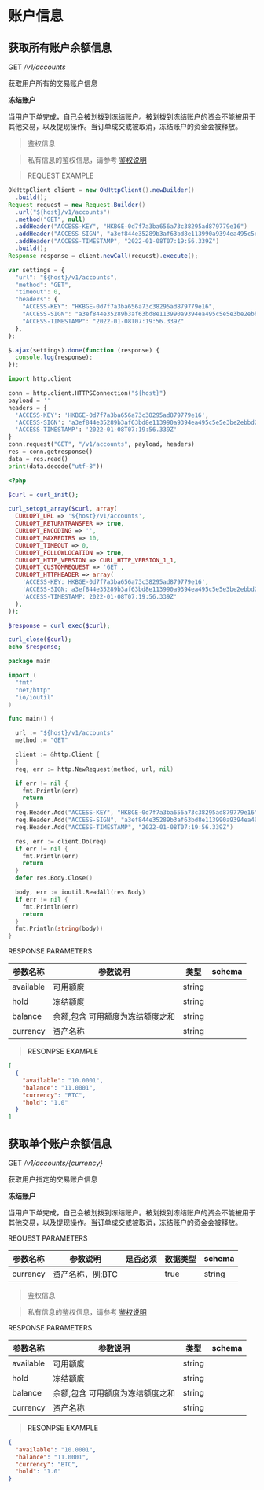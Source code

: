 # 账户信息

## 获取所有账户余额信息

<font class="httpget">GET</font> */v1/accounts*


获取用户所有的交易账户信息

**冻结账户**

当用户下单完成，自己会被划拨到冻结账户。被划拨到冻结账户的资金不能被用于其他交易，以及提现操作。当订单成交或被取消，冻结账户的资金会被释放。

> 鉴权信息

> 私有信息的鉴权信息，请参考 [鉴权说明](#auth)

> REQUEST EXAMPLE

```java
OkHttpClient client = new OkHttpClient().newBuilder()
  .build();
Request request = new Request.Builder()
  .url("${host}/v1/accounts")
  .method("GET", null)
  .addHeader("ACCESS-KEY", "HKBGE-0d7f7a3ba656a73c38295ad879779e16")
  .addHeader("ACCESS-SIGN", "a3ef844e35289b3af63bd8e113990a9394ea495c5e5e3be2ebbd26ea63dacc0e")
  .addHeader("ACCESS-TIMESTAMP", "2022-01-08T07:19:56.339Z")
  .build();
Response response = client.newCall(request).execute();
```

```javascript
var settings = {
  "url": "${host}/v1/accounts",
  "method": "GET",
  "timeout": 0,
  "headers": {
    "ACCESS-KEY": "HKBGE-0d7f7a3ba656a73c38295ad879779e16",
    "ACCESS-SIGN": "a3ef844e35289b3af63bd8e113990a9394ea495c5e5e3be2ebbd26ea63dacc0e",
    "ACCESS-TIMESTAMP": "2022-01-08T07:19:56.339Z"
  },
};

$.ajax(settings).done(function (response) {
  console.log(response);
});
```

```python
import http.client

conn = http.client.HTTPSConnection("${host}")
payload = ''
headers = {
  'ACCESS-KEY': 'HKBGE-0d7f7a3ba656a73c38295ad879779e16',
  'ACCESS-SIGN': 'a3ef844e35289b3af63bd8e113990a9394ea495c5e5e3be2ebbd26ea63dacc0e',
  'ACCESS-TIMESTAMP': '2022-01-08T07:19:56.339Z'
}
conn.request("GET", "/v1/accounts", payload, headers)
res = conn.getresponse()
data = res.read()
print(data.decode("utf-8"))
```

```php
<?php

$curl = curl_init();

curl_setopt_array($curl, array(
  CURLOPT_URL => '${host}/v1/accounts',
  CURLOPT_RETURNTRANSFER => true,
  CURLOPT_ENCODING => '',
  CURLOPT_MAXREDIRS => 10,
  CURLOPT_TIMEOUT => 0,
  CURLOPT_FOLLOWLOCATION => true,
  CURLOPT_HTTP_VERSION => CURL_HTTP_VERSION_1_1,
  CURLOPT_CUSTOMREQUEST => 'GET',
  CURLOPT_HTTPHEADER => array(
    'ACCESS-KEY: HKBGE-0d7f7a3ba656a73c38295ad879779e16',
    'ACCESS-SIGN: a3ef844e35289b3af63bd8e113990a9394ea495c5e5e3be2ebbd26ea63dacc0e',
    'ACCESS-TIMESTAMP: 2022-01-08T07:19:56.339Z'
  ),
));

$response = curl_exec($curl);

curl_close($curl);
echo $response;

```

```go
package main

import (
  "fmt"
  "net/http"
  "io/ioutil"
)

func main() {

  url := "${host}/v1/accounts"
  method := "GET"

  client := &http.Client {
  }
  req, err := http.NewRequest(method, url, nil)

  if err != nil {
    fmt.Println(err)
    return
  }
  req.Header.Add("ACCESS-KEY", "HKBGE-0d7f7a3ba656a73c38295ad879779e16")
  req.Header.Add("ACCESS-SIGN", "a3ef844e35289b3af63bd8e113990a9394ea495c5e5e3be2ebbd26ea63dacc0e")
  req.Header.Add("ACCESS-TIMESTAMP", "2022-01-08T07:19:56.339Z")

  res, err := client.Do(req)
  if err != nil {
    fmt.Println(err)
    return
  }
  defer res.Body.Close()

  body, err := ioutil.ReadAll(res.Body)
  if err != nil {
    fmt.Println(err)
    return
  }
  fmt.Println(string(body))
}
```

<aside>
RESPONSE PARAMETERS
</aside>

| 参数名称 | 参数说明 | 类型 | schema |
| -------- | -------- | ----- |----- | 
|available|可用额度|string||
|hold|冻结额度|string||
|balance|余额,包含 可用额度为冻结额度之和|string||
|currency|资产名称|string||

> <a name="ResonpseExample">RESONPSE EXAMPLE</a>

```json
[
  {
    "available": "10.0001",
    "balance": "11.0001",
    "currency": "BTC",
    "hold": "1.0"
  }
]
```


## 获取单个账户余额信息


<font class="httpget">GET</font> */v1/accounts/{currency}*


获取用户指定的交易账户信息

**冻结账户**

当用户下单完成，自己会被划拨到冻结账户。被划拨到冻结账户的资金不能被用于其他交易，以及提现操作。当订单成交或被取消，冻结账户的资金会被释放。


<aside>
REQUEST PARAMETERS
</aside>

| 参数名称 | 参数说明 | 是否必须 | 数据类型 | schema |
| -------- | -------- | -------- | -------- | ------ |
|currency|资产名称，例:BTC||true|string||


> 鉴权信息

> 私有信息的鉴权信息，请参考 [鉴权说明](#auth)


<aside>
RESPONSE PARAMETERS
</aside>

| 参数名称 | 参数说明 | 类型 | schema |
| -------- | -------- | ----- |----- | 
|available|可用额度|string||
|hold|冻结额度|string||
|balance|余额,包含 可用额度为冻结额度之和|string||
|currency|资产名称|string||

> <a name="ResonpseExample">RESONPSE EXAMPLE</a>

```json
{
  "available": "10.0001",
  "balance": "11.0001",
  "currency": "BTC",
  "hold": "1.0"
}
```
